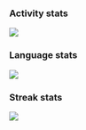 ### Activity stats

<div align="left"><img src="https://github-readme-stats.vercel.app/api?username=rajraj889&show_icons=true&locale=en"/></div>

### Language stats

<div align="left"><img src="https://github-readme-stats.vercel.app/api/top-langs?username=rajraj889&show_icons=true&locale=en&langs_count=10&layout=compact"/></div>

### Streak stats

<div align="left"><img src="https://github-readme-streak-stats.herokuapp.com/?user=rajraj889&"/></div>
